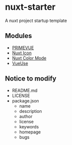 # nuxt-starter

A nuxt project startup template

## Modules

- [PRIMEVUE](https://primevue.org/)
- [Nuxt Icon](https://nuxt.com/modules/icon)
- [Nuxt Color Mode](https://color-mode.nuxtjs.org/)
- [VueUse](https://vueuse.org/)

## Notice to modify

- README.md
- LICENSE
- package.json
  - name
  - description
  - author
  - license
  - keywords
  - homepage
  - bugs
